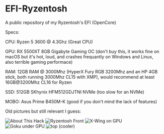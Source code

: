# EFI-Ryzentosh

A public repository of my Ryzentosh's EFI (OpenCore)



Specs: 

CPU: Ryzen 5 3600 @ 4.3Ghz (Great CPU)

GPU: RX 5500XT 8GB Gigabyte Gaming OC (don't buy this, it works fine on macOS but it's hot, loud, and crashes frequantly on Windows and Linux, also terrible gaming performace)

RAM: 12GB RAM @ 3000Mhz (HyperX Fury RGB 3200Mhz and an HP 4GB stick, both running 3000Mhz CL15 with XMP), would recommend at least 16GB@3200Mhz CL16 for Ryzen

SSD: 512GB SKhynix HFM512GDJTNI NVMe (too slow for an NVMe)

MOBO: Asus Prime B450M-K (good if you don't mind the lack of features)



Old pictures but still relevant I guess:

![About This Hack](https://github.com/DragonTechRoyale/EFI-Ryzentosh-Public/blob/master/Screen%20Shot%202020-09-21%20at%2020.06.15.png?raw=true)
![Ryzentosh Front](https://github.com/DragonTechRoyale/EFI-Ryzentosh-Public/blob/master/9FA78E6D-F5B5-4563-91B3-5AE396DD5292.PNG?raw=true)
![X-Wing on GPU](https://github.com/DragonTechRoyale/EFI-Ryzentosh-Public/blob/master/IMG_0002.JPG)
![Goku under GPU](https://github.com/DragonTechRoyale/EFI-Ryzentosh-Public/blob/master/IMG_0003.JPG)
![top (cooler)](https://github.com/DragonTechRoyale/EFI-Ryzentosh-Public/blob/master/IMG_0005.JPG)
